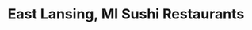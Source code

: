 ---
layout: city
title: East Lansing, MI Sushi Restaurants
permalink: /michigan/east-lansing/
stateAbbr: MI
stateName: Michigan
cityName: East Lansing
---